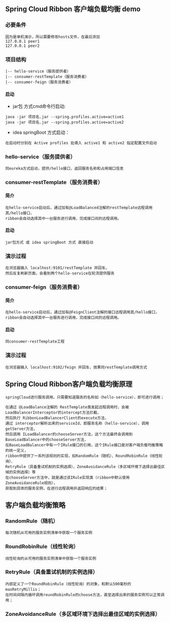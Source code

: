 ## Spring Cloud Ribbon 客户端负载均衡 demo
### 必要条件
    因为是单机演示，所以需要修改hosts文件，在最后添加 
    127.0.0.1 peer1
    127.0.0.1 peer2
### 项目结构
    |-- hello-service（服务提供者）
    |-- consumer-restTemplate（服务消费者）
    |-- consumer-feign（服务消费者）
#### 启动
- jar包 方式cmd命令行启动: 
```
java -jar 项目名.jar --spring.profiles.active=active1
java -jar 项目名.jar --spring.profiles.active=active2
```
- idea springBoot 方式启动： 
```
在启动时分别在 Active profiles 处填入 active1 和 active2 指定配置文件启动
```
 
 
### hello-service（服务提供者）
    同eureka方式启动，提供/hello接口，返回服务名称和占用端口信息
    
### consumer-restTemplate（服务消费者）
#### 简介
    在hello-service启动后，通过加有@LoadBalanced注解的restTemplate远程调用其/hello接口，
    ribbon会自动选择其中一台服务进行调用，完成接口间的远程调用。
#### 启动
    jar包方式 或 idea springBoot 方式 直接启动
### 演示过程
    在浏览器输入 localhost:9101/restTemplate 并回车，
    然后反复刷新页面，会看到两个hello-service在轮流提供服务 


### consumer-feign（服务消费者）
#### 简介
    在hello-service启动后，通过加有@FeignClient注解的接口远程调用其/hello接口，
    ribbon会自动选择其中一台服务进行调用，完成接口间的远程调用。
#### 启动
    同consumer-restTemplate工程
### 演示过程
    在浏览器输入 localhost:9102/feign 并回车，效果同restTemplate调用方式


## Spring Cloud Ribbon客户端负载均衡原理
	springCloud进行服务调用，只需要知道服务的名称如（hello-service），即可进行调用；
	
	在通过 @LoadBalance注解的 RestTemplate类发起远程调用时，会被 LoadBalancerInterceptor的intercept方法拦截，
	然后执行 RibbonLoadBalancerClient的execute方法，
	通过 interceptor解析出来的serviceId，即服务名称（hello-service），调用getServer方法，
	然后调用 ILoadBalancer的chooseServer方法，这个方法最终会调用到BaseLoadBalancer中的chooseServer方法，
	在BaseLoadBalancer中有一个IRule接口的引用，这个IRule接口是对客户端负载均衡策略的统一定义，
	ribbon中提供了一系列该规则的实现，如RandomRule（随机）、RoundRobinRule（线性轮询）、
	RetryRule（具备重试机制的实例选择）、ZoneAvoidanceRule（多区域环境下选择出最佳区域的实例选择）等
	在chooseServer方法中，就是通过该IRule实现类（ribbon中默认使用ZoneAvoidanceRule规则），
	获取到具体的服务实例，在进行远程调用并返回响应的结果；
	
## 客户端负载均衡策略
### RandomRule（随机）
    每次随机从可用的服务实例清单中获取一个服务实例
### RoundRobinRule（线性轮询）
    线性轮询的从可用的服务实例清单中获取一个服务实例
### RetryRule（具备重试机制的实例选择）
    内部定义了一个RoundRobinRule（线性轮询）的对象，和默认500毫秒的maxRetryMillis；
    在时间间隔内循环调用roundRobinRule的choose方法，直至选择出来的服务实例可以正常调用；
### ZoneAvoidanceRule（多区域环境下选择出最佳区域的实例选择）